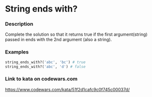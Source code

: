 # String ends with?

### Description
Complete the solution so that it returns true if the first argument(string) passed in ends with the 2nd argument (also a string).

### Examples
```ruby
string_ends_with?('abc', 'bc') # true
string_ends_with?('abc', 'd') # false
```

### Link to kata on codewars.com
https://www.codewars.com/kata/51f2d1cafc9c0f745c00037d/
